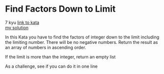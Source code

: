 # Find Factors Down to Limit
7 kyu
[link to kata](https://www.codewars.com/kata/58f6024e1e26ec376900004f/train/javascript)
<br>
[my solution](./kata.js)

In this Kata you have to find the factors of integer down to the limit including the limiting number. There will be no negative numbers. Return the result as an array of numbers in ascending order.

If the limit is more than the integer, return an empty list

As a challenge, see if you can do it in one line